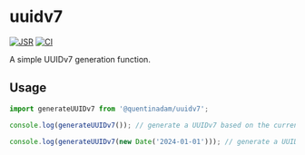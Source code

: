 # uuidv7

[![JSR](https://jsr.io/badges/@quentinadam/uuidv7)](https://jsr.io/@quentinadam/uuidv7)
[![CI](https://github.com/quentinadam/deno-uuidv7/actions/workflows/ci.yml/badge.svg)](https://github.com/quentinadam/deno-uuidv7/actions/workflows/ci.yml)

A simple UUIDv7 generation function.

## Usage

```ts
import generateUUIDv7 from '@quentinadam/uuidv7';

console.log(generateUUIDv7()); // generate a UUIDv7 based on the current time

console.log(generateUUIDv7(new Date('2024-01-01'))); // generate a UUIDv7 based on the specific time
```
